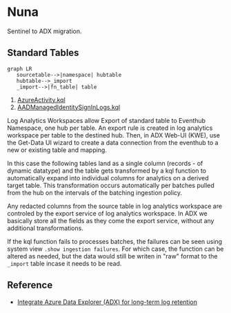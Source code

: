 # Nuna
Sentinel to ADX migration.

## Standard Tables
```mermaid
graph LR
   sourcetable-->|namespace| hubtable
   hubtable-->_import
   _import-->|fn_table| table
```

1. [AzureActivity.kql](AzureActivity.kql)
2. [AADManagedIdentitySignInLogs.kql](AADManagedIdentitySignInLogs.kql)

Log Analytics Workspaces allow Export of standard table to Eventhub Namespace, one hub per table. An export rule is created in log analytics workspace per table to the destined hub. Then, in ADX Web-UI (KWE), use the Get-Data UI wizard to create a data connection from the eventhub to a new or existing table and mapping. 

In this case the following tables land as a single column (records - of dynamic datatype) and the table gets transformed by a kql function to automatically expand into individual columns for analytics on a derived target table. This transformation occurs automatically per batches pulled from the hub on the intervals of the batching ingestion policy. 

Any redacted columns from the source table in log analytics workspace are controled by the export service of log analytics workspace. In ADX we basically store all the fields as they come the export service, without any additional transformations. 

If the kql function fails to processes batches, the failures can be seen using system view `.show ingestion failures`. For which case, the function can be altered as needed, but the data would still be writen in "raw" format to the `_import` table incase it needs to be read.

## Reference
- [Integrate Azure Data Explorer (ADX) for long-term log retention](https://github.com/Azure/Azure-Sentinel/tree/master/Tools/AzureDataExplorer)
